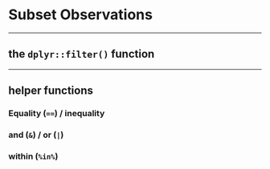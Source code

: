 # Subset Observations


--------------------------------------

## the `dplyr::filter()` function



--------------------------------------

## helper functions


### Equality (`==`) / inequality


### and (`&`) / or (`|`)


### within (`%in%`)
